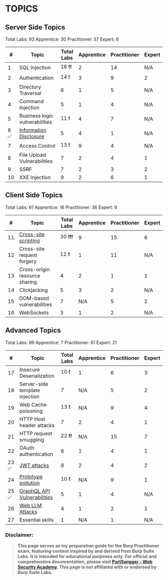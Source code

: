 # TOPICS

## Server Side Topics
Total Labs: 93
	Apprentice: 30
	Practitioner: 57
	Expert: 6

| #   | Topic                                                                        | Total Labs | Apprentice | Practitioner | Expert |
| --- | ---------------------------------------------------------------------------- | ---------- | ---------- | ------------ | ------ |
| 1   | SQL Injection                                                                | 16  ❗️❗️   | 2          | 14           | N/A    |
| 2   | Authentication                                                               | 14  ❗️     | 3          | 9            | 2      |
| 3   | Directory Traversal                                                          | 6          | 1          | 5            | N/A    |
| 4   | Command Injection                                                            | 5          | 1          | 4            | N/A    |
| 5   | Business logic vulnerabilities                                               | 11  ❗️     | 4          | 7            | N/A    |
| 6 ✅ | [Information Disclosure](Server-Side-Topics/Information%20Disclosure/README) | 5          | 4          | 1            | N/A    |
| 7   | Access Control                                                               | 13  ❗️     | 9          | 4            | N/A    |
| 8   | File Upload Vulnerabilities                                                  | 7          | 2          | 4            | 1      |
| 9   | SSRF                                                                         | 7          | 2          | 3            | 2      |
| 10  | XXE Injection                                                                | 9          | 2          | 6            | 1      |

## Client Side Topics
Total Labs: 61
	Apprentice: 16
	Practitioner: 36
	Expert: 9

| #   | Topic                                                                    | Total Labs  | Apprentice | Practitioner | Expert |
| --- | ------------------------------------------------------------------------ | ----------- | ---------- | ------------ | ------ |
| 11  | [Cross-site scripting](Client-Side-Topics/Cross-site%20scripting/README) | 30   ❗️❗️❗️ | 9          | 15           | 6      |
| 12  | Cross-site request forgery                                               | 12     ❗️   | 1          | 11           | N/A    |
| 13  | Cross-origin resource sharing                                            | 4           | 2          | 1            | 1      |
| 14  | Clickjacking                                                             | 5           | 3          | 2            | N/A    |
| 15  | DOM-based vulnerabilities                                                | 7           | N/A        | 5            | 2      |
| 16  | WebSockets                                                               | 3           | 1          | 2            | N/A    |

## Advanced Topics
Total Labs: 89
	Apprentice: 7
	Practitioner: 61
	Expert: 21

| #    | Topic                                                                                 | Total Labs | Apprentice | Practitioner | Expert |
| ---- | ------------------------------------------------------------------------------------- | ---------- | ---------- | ------------ | ------ |
| 17   | Insecure Deserialization                                                              | 10   ❗️    | 1          | 6            | 3      |
| 18   | Server-side template injection                                                        | 7          | N/A        | 5            | 2      |
| 19   | Web Cache poisoning                                                                   | 13   ❗️    | N/A        | 9            | 4      |
| 20   | HTTP Host header attacks                                                              | 7          | 2          | 4            | 1      |
| 21   | HTTP request smuggling                                                                | 22   ❗️❗️  | N/A        | 15           | 7      |
| 22   | OAuth authentication                                                                  | 6          | 1          | 4            | 1      |
| 23 ✅ | [JWT attacks](Advanced-Topics/JWT%20Attacks/README)                                   | 8          | 2          | 4            | 2      |
| 24   | [Prototype pollution](Advanced-Topics/Prototype%20Pollution/README)                   | 10   ❗️    | N/A        | 9            | 1      |
| 25 ✅ | [GraphQL API Vulnerabilities](Advanced-Topics/GraphQL%20API%20Vulnerabilities/README) | 5          | 1          | 4            | N/A    |
| 26   | [Web LLM Attacks](Advanced-Topics/Web%20LLM%20Attacks/README)                         | 4          | 1          | 2            | 1      |
| 27   | Essential skills                                                                      | 1          | N/A        | 1            | N/A    |

### Disclaimer:

> **This page serves as my preparation guide for the Burp Practitioner exam, featuring content inspired by and derived from Burp Suite Labs. It is intended for educational purposes only. For official and comprehensive documentation, please visit [PortSwigger - Web Security Academy](https://portswigger.net/web-security). This page is not affiliated with or endorsed by Burp Suite Labs.**
